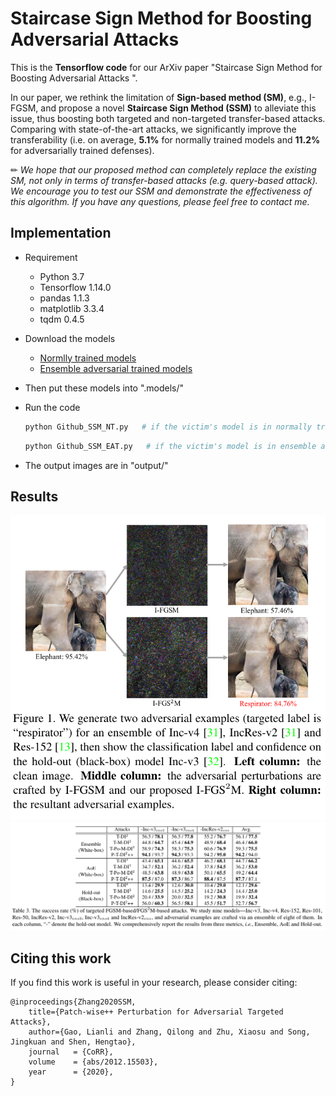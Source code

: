 # Staircase Sign Method for Boosting Adversarial Attacks 
This is the **Tensorflow code**  for our ArXiv paper "Staircase Sign Method for Boosting Adversarial Attacks ".  

In our paper, we rethink the limitation of **Sign-based method (SM)**, e.g., I-FGSM, and propose a novel **Staircase Sign Method (SSM)** to alleviate this issue, thus boosting  both targeted and non-targeted transfer-based attacks. Comparing with state-of-the-art attacks, we significantly improve
the transferability (i.e. on average, **5.1%** for normally trained models and **11.2%** for adversarially trained defenses). 

✏ *We hope that our proposed method can completely replace the existing SM, not only in terms of transfer-based attacks (e.g. query-based attack). We encourage you to test our SSM and demonstrate the effectiveness of  this algorithm. If you have any questions, please feel free to contact me.*



## Implementation
- Requirement

  - Python 3.7
  - Tensorflow 1.14.0
  - pandas 1.1.3
  - matplotlib 3.3.4
  - tqdm 0.4.5

- Download the models

  - [Normlly trained models](https://github.com/tensorflow/models/tree/master/research/slim#Pretrained)
  - [Ensemble  adversarial trained models](https://github.com/tensorflow/models/tree/master/research/adv_imagenet_models?spm=5176.12282029.0.0.3a9e79b7cynrQf)
  
- Then put these models into ".models/"

- Run the code

  ```python
  python Github_SSM_NT.py   # if the victim's model is in normally trained models
  ```

  ```python
  python Github_SSM_EAT.py   # if the victim's model is in ensemble adversarially trained models
  ```

- The output images are in "output/"

## Results

<p align="center">
<img src="https://github.com/qilong-zhang/Staircase-sign-method/blob/main/readme_img/illustration.png"/>
<img src="https://github.com/qilong-zhang/Staircase-sign-method/blob/main/readme_img/result.png"/>
</p>

## Citing this work

If you find this work is useful in your research, please consider citing:

```
@inproceedings{Zhang2020SSM,
    title={Patch-wise++ Perturbation for Adversarial Targeted Attacks},
    author={Gao, Lianli and Zhang, Qilong and Zhu, Xiaosu and Song, Jingkuan and Shen, Hengtao},
    journal   = {CoRR},
    volume    = {abs/2012.15503},
    year      = {2020},
}
```
